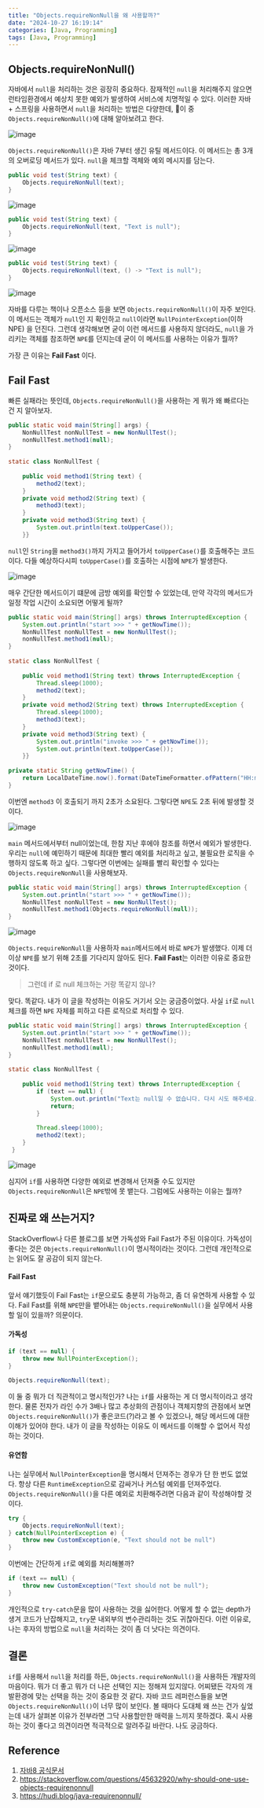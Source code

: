 ```yaml
---
title: "Objects.requireNonNull을 왜 사용할까?"
date: "2024-10-27 16:19:14"
categories: [Java, Programming]
tags: [Java, Programming]
---
```


## Objects.requireNonNull()

자바에서 `null`을 처리하는 것은 굉장히 중요하다. 잠재적인 `null`을 처리해주지 않으면 런타임환경에서 예상치 못한 예외가 발생하여 서비스에 치명적일 수 있다. 이러한 자바 + 스프링을 사용하면서 `null`을 처리하는 방법은 다양한데, 이 중 `Objects.requireNonNull()`에 대해 알아보려고 한다.

![image](/assets/img/2024-10-27-ObjectsrequireNonNull을-왜-사용할까/Pasted-image-20241027162534.png)

`Objects.requireNonNull()`은 자바 7부터 생긴 유틸 메서드이다.  이 메서드는 총 3개의 오버로딩 메서드가 있다. `null`을 체크할 객체와 예외 메시지를 담는다.
```java
public void test(String text) {  
    Objects.requireNonNull(text);
}
```

![image](/assets/img/2024-10-27-ObjectsrequireNonNull을-왜-사용할까/Pasted-image-20241027162920.png)

```java
public void test(String text) {  
    Objects.requireNonNull(text, "Text is null");
}
```

![image](/assets/img/2024-10-27-ObjectsrequireNonNull을-왜-사용할까/Pasted-image-20241027163004.png)

```java
public void test(String text) {  
    Objects.requireNonNull(text, () -> "Text is null");  
}
```

![image](/assets/img/2024-10-27-ObjectsrequireNonNull을-왜-사용할까/Pasted-image-20241027163111.png)

자바를 다루는 책이나 오픈소스 등을 보면 `Objects.requireNonNull()`이 자주 보인다. 이 메서드는 객체가 `null`인 지 확인하고 `null`이라면 `NullPointerException`(이하 NPE) 을 던진다. 그런데 생각해보면 굳이 이런 메서드를 사용하지 않더라도, `null`을 가리키는 객체를 참조하면 `NPE`를 던지는데 굳이 이 메서드를 사용하는 이유가 뭘까?

가장 큰 이유는 **Fail Fast** 이다.

## Fail Fast
빠른 실패라는 뜻인데, `Objects.requireNonNull()`을 사용하는 게 뭐가 왜 빠르다는 건 지 알아보자.

```java
public static void main(String[] args) {  
    NonNullTest nonNullTest = new NonNullTest();  
    nonNullTest.method1(null);  
}  
  
static class NonNullTest {  
  
    public void method1(String text) {  
        method2(text);  
    }  
    private void method2(String text) {  
        method3(text);  
    }  
    private void method3(String text) {  
        System.out.println(text.toUpperCase());  
    }}
```
`null`인 `String`을 `method3()`까지 가지고 들어가서 `toUpperCase()`를 호출해주는 코드이다.
다들 예상하다시피 `toUpperCase()`를 호출하는 시점에 `NPE`가 발생한다.

![image](/assets/img/2024-10-27-ObjectsrequireNonNull을-왜-사용할까/Pasted-image-20241027163737.png)

매우 간단한 메서드이기 떄문에 금방 예외를 확인할 수 있었는데, 만약 각각의 메서드가 일정 작업 시간이 소요되면 어떻게 될까?
```java
public static void main(String[] args) throws InterruptedException {  
    System.out.println("start >>> " + getNowTime());  
    NonNullTest nonNullTest = new NonNullTest();  
    nonNullTest.method1(null);  
}  
  
static class NonNullTest {  
  
    public void method1(String text) throws InterruptedException {  
        Thread.sleep(1000);  
        method2(text);  
    }  
    private void method2(String text) throws InterruptedException {  
        Thread.sleep(1000);  
        method3(text);  
    }  
    private void method3(String text) {  
        System.out.println("invoke >>> " + getNowTime());  
        System.out.println(text.toUpperCase());  
    }}  
  
private static String getNowTime() {  
    return LocalDateTime.now().format(DateTimeFormatter.ofPattern("HH:mm:ss"));  
}

```

이번엔 `method3` 이 호출되기 까지 2초가 소요된다. 그렇다면 `NPE`도 2초 뒤에 발생할 것이다.

![image](/assets/img/2024-10-27-ObjectsrequireNonNull을-왜-사용할까/Pasted-image-20241027164326.png)

`main` 메서드에서부터 null이었는데, 한참 지난 후에야 참조를 하면서 예외가 발생한다. 우리는 `null`에 예민하기 때문에 최대한 빨리 예외를 처리하고 싶고, 불필요한 로직을 수행하지 않도록 하고 싶다. 그렇다면 이번에는 실패를 빨리 확인할 수 있다는 `Objects.requireNonNull`을 사용해보자.

```java
public static void main(String[] args) throws InterruptedException {  
    System.out.println("start >>> " + getNowTime());  
    NonNullTest nonNullTest = new NonNullTest();  
    nonNullTest.method1(Objects.requireNonNull(null));  
}  
```

![image](/assets/img/2024-10-27-ObjectsrequireNonNull을-왜-사용할까/Pasted-image-20241027164607.png)

`Objects.requireNonNull`을 사용하자 `main`메서드에서 바로 `NPE`가 발생했다.  이제 더 이상 `NPE`를 보기 위해 2초를 기다리지 않아도 된다. **Fail Fast**는 이러한 이유로 중요한 것이다.

> 그런데 if 로 null 체크하는 거랑 똑같지 않나?

맞다. 똑같다. 내가 이 글을 작성하는 이유도 거기서 오는 궁금증이었다. 사실 `if`로 `null` 체크를 하면 `NPE` 자체를 피하고 다른 로직으로 처리할 수 있다.

```java
public static void main(String[] args) throws InterruptedException {  
    System.out.println("start >>> " + getNowTime());  
    NonNullTest nonNullTest = new NonNullTest();  
    nonNullTest.method1(null);  
}  
  
static class NonNullTest {  
  
    public void method1(String text) throws InterruptedException {  
        if (text == null) {  
            System.out.println("Text는 null일 수 없습니다. 다시 시도 해주세요.");  
            return;  
        }  
  
        Thread.sleep(1000);  
        method2(text);  
    }  
 }  
```

![image](/assets/img/2024-10-27-ObjectsrequireNonNull을-왜-사용할까/Pasted-image-20241027165028.png)

심지어 `if`를 사용하면 다양한 예외로 변경해서 던져줄 수도 있지만 `Objects.requireNonNull`은 `NPE`밖에 못 뱉는다. 그럼에도 사용하는 이유는 뭘까?

## 진짜로 왜 쓰는거지?
StackOverflow나 다른 블로그를 보면 가독성와 Fail Fast가 주된 이유이다. 가독성이 좋다는 것은 `Objects.requireNonNull()`이 명시적이라는 것이다. 그런데 개인적으로는 읽어도 잘 공감이 되지 않는다. 

#### Fail Fast
앞서 얘기했듯이 Fail Fast는 `if`문으로도 충분히 가능하고, 좀 더 유연하게 사용할 수 있다. Fail Fast를 위해 `NPE`만을 뱉어내는 `Objects.requireNonNull()`을 실무에서 사용할 일이 있을까? 의문이다.

#### 가독성
```java
if (text == null) {
	throw new NullPointerException();
}

Objects.requireNonNull(text);
```

이 둘 중 뭐가 더 직관적이고 명시적인가? 나는 `if`를 사용하는 게 더 명시적이라고 생각한다. 물론 전자가 라인 수가 3배나 많고 추상화의 관점이나 객체지향의 관점에서 보면 `Objects.requireNonNull()`가 좋은코드(?)라고 볼 수 있겠으나, 해당 메서드에 대한 이해가 있어야 한다. 내가 이 글을 작성하는 이유도 이 메서드를 이해할 수 없어서 작성하는 것이다. 

#### 유연함
나는 실무에서 `NullPointerException`을 명시해서 던져주는 경우가 단 한 번도 없었다. 항상 다른 `RuntimeException`으로 감싸거나 커스텀 예외를 던져주었다. `Objects.requireNonNull()`을 다른 예외로 치환해주려면 다음과 같이 작성해야할 것이다.
```java
try {
	Objects.requireNonNull(text);
} catch(NullPointerException e) {
	throw new CustomException(e, "Text should not be null")
}
```
이번에는 간단하게 `if`로 예외를 처리해볼까?
```java
if (text == null) {
	throw new CustomException("Text should not be null");
}
```

개인적으로 `try-catch`문을 많이 사용하는 것을 싫어한다.  어떻게 할 수 없는 depth가 생겨 코드가 난잡해지고, `try`문 내외부의 변수관리하는 것도 귀찮아진다. 이런 이유로, 나는 후자의 방법으로 `null`을 처리하는 것이 좀 더 낫다는 의견이다.


## 결론
`if`를 사용해서 `null`을 처리를 하든, `Objects.requireNonNull()`을 사용하든 개발자의 마음이다. 뭐가 더 좋고 뭐가 더 나은 선택인 지는 정해져 있지않다. 어찌됐든 각자의 개발환경에 맞는 선택을 하는 것이 중요한 것 같다. 자바 코드 레퍼런스들을 보면 `Objects.requireNonNull()`이 너무 많이 보인다. 볼 때마다 도대체 왜 쓰는 건가 싶었는데 내가 살펴본 이유가 전부라면 그닥 사용할만한 매력을 느끼지 못하겠다. 혹시 사용하는 것이 좋다고 의견이라면 적극적으로 알려주길 바란다. 나도 궁금하다.
## Reference
1. [자바8 공식문서 ](https://docs.oracle.com/javase/8/docs/api/index.html)
2. https://stackoverflow.com/questions/45632920/why-should-one-use-objects-requirenonnull
3. https://hudi.blog/java-requirenonnull/